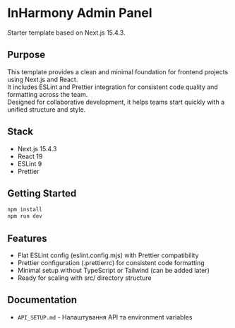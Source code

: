 # InHarmony Admin Panel

Starter template based on Next.js 15.4.3.

## Purpose

This template provides a clean and minimal foundation for frontend projects using Next.js and React.  
It includes ESLint and Prettier integration for consistent code quality and formatting across the team.  
Designed for collaborative development, it helps teams start quickly with a unified structure and style.

## Stack

- Next.js 15.4.3
- React 19
- ESLint 9
- Prettier

## Getting Started

```bash
npm install
npm run dev
```

## Features

- Flat ESLint config (eslint.config.mjs) with Prettier compatibility
- Prettier configuration (.prettierrc) for consistent code formatting
- Minimal setup without TypeScript or Tailwind (can be added later)
- Ready for scaling with src/ directory structure

## Documentation

- `API_SETUP.md` - Налаштування API та environment variables

